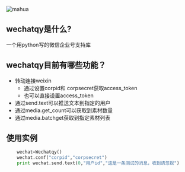 ![mahua](https://ss0.baidu.com/6ONWsjip0QIZ8tyhnq/it/u=756974886,961366564&fm=58)
## wechatqy是什么?
一个用python写的微信企业号支持库



## wechatqy目前有哪些功能？

* 转动连接weixin
    * 通过设置corpid和 corpsecret获取access_token
    * 也可以直接设置access_token
* 通过send.text可以推送文本到指定的用户
* 通过media.get_count可以获取到素材数量
* 通过media.batchget获取到指定素材列表


## 使用实例

```python
    wechat=Wechatqy()
    wechat.conf("corpid","corpsecret")
    print wechat.send.text(0,"用户id","这是一条测试的消息，收到请忽视")
```

